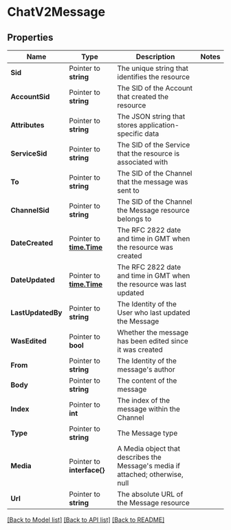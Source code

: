 # ChatV2Message

## Properties

Name | Type | Description | Notes
------------ | ------------- | ------------- | -------------
**Sid** | Pointer to **string** | The unique string that identifies the resource |
**AccountSid** | Pointer to **string** | The SID of the Account that created the resource |
**Attributes** | Pointer to **string** | The JSON string that stores application-specific data |
**ServiceSid** | Pointer to **string** | The SID of the Service that the resource is associated with |
**To** | Pointer to **string** | The SID of the Channel that the message was sent to |
**ChannelSid** | Pointer to **string** | The SID of the Channel the Message resource belongs to |
**DateCreated** | Pointer to [**time.Time**](time.Time.md) | The RFC 2822 date and time in GMT when the resource was created |
**DateUpdated** | Pointer to [**time.Time**](time.Time.md) | The RFC 2822 date and time in GMT when the resource was last updated |
**LastUpdatedBy** | Pointer to **string** | The Identity of the User who last updated the Message |
**WasEdited** | Pointer to **bool** | Whether the message has been edited since  it was created |
**From** | Pointer to **string** | The Identity of the message's author |
**Body** | Pointer to **string** | The content of the message |
**Index** | Pointer to **int** | The index of the message within the Channel |
**Type** | Pointer to **string** | The Message type |
**Media** | Pointer to **interface{}** | A Media object that describes the Message's media if attached; otherwise, null |
**Url** | Pointer to **string** | The absolute URL of the Message resource |

[[Back to Model list]](../README.md#documentation-for-models) [[Back to API list]](../README.md#documentation-for-api-endpoints) [[Back to README]](../README.md)


